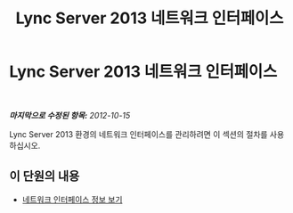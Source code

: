 ﻿---
title: Lync Server 2013 네트워크 인터페이스
TOCTitle: Lync Server 2013 네트워크 인터페이스
ms:assetid: d59abec1-f3cd-4cab-a684-c6afdd7faa77
ms:mtpsurl: https://technet.microsoft.com/ko-kr/library/JJ721900(v=OCS.15)
ms:contentKeyID: 49886005
ms.date: 08/24/2015
mtps_version: v=OCS.15
ms.translationtype: HT
---

# Lync Server 2013 네트워크 인터페이스

 

_**마지막으로 수정된 항목:** 2012-10-15_

Lync Server 2013 환경의 네트워크 인터페이스를 관리하려면 이 섹션의 절차를 사용하십시오.

## 이 단원의 내용

  - [네트워크 인터페이스 정보 보기](lync-server-2013-viewing-network-interface-information.md)

